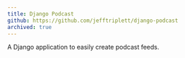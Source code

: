 ```yaml
---
title: Django Podcast
github: https://github.com/jefftriplett/django-podcast
archived: true
---
```


A Django application to easily create podcast feeds.
